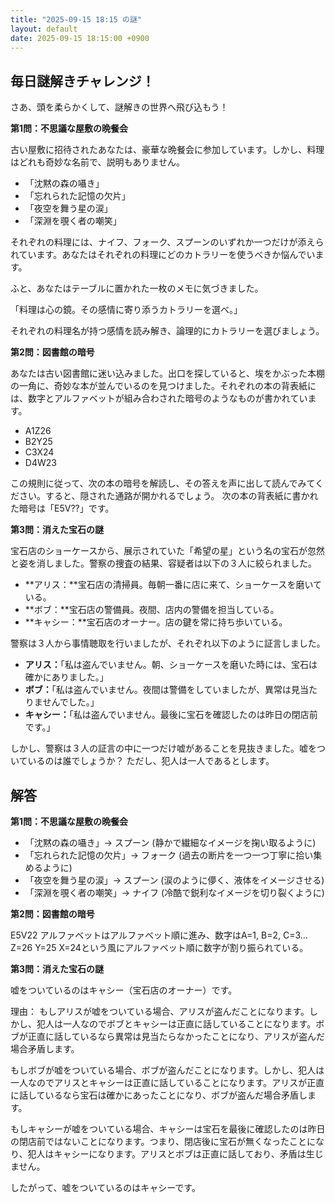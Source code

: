 ```yaml
---
title: "2025-09-15 18:15 の謎"
layout: default
date: 2025-09-15 18:15:00 +0900
---
```

## 毎日謎解きチャレンジ！

さあ、頭を柔らかくして、謎解きの世界へ飛び込もう！

**第1問：不思議な屋敷の晩餐会**

古い屋敷に招待されたあなたは、豪華な晩餐会に参加しています。しかし、料理はどれも奇妙な名前で、説明もありません。

*   「沈黙の森の囁き」
*   「忘れられた記憶の欠片」
*   「夜空を舞う星の涙」
*   「深淵を覗く者の嘲笑」

それぞれの料理には、ナイフ、フォーク、スプーンのいずれか一つだけが添えられています。あなたはそれぞれの料理にどのカトラリーを使うべきか悩んでいます。

ふと、あなたはテーブルに置かれた一枚のメモに気づきました。

「料理は心の鏡。その感情に寄り添うカトラリーを選べ。」

それぞれの料理名が持つ感情を読み解き、論理的にカトラリーを選びましょう。

**第2問：図書館の暗号**

あなたは古い図書館に迷い込みました。出口を探していると、埃をかぶった本棚の一角に、奇妙な本が並んでいるのを見つけました。それぞれの本の背表紙には、数字とアルファベットが組み合わされた暗号のようなものが書かれています。

*   A1Z26
*   B2Y25
*   C3X24
*   D4W23

この規則に従って、次の本の暗号を解読し、その答えを声に出して読んでみてください。すると、隠された通路が開かれるでしょう。
次の本の背表紙に書かれた暗号は「E5V??」です。

**第3問：消えた宝石の謎**

宝石店のショーケースから、展示されていた「希望の星」という名の宝石が忽然と姿を消しました。警察の捜査の結果、容疑者は以下の３人に絞られました。

*   **アリス：**宝石店の清掃員。毎朝一番に店に来て、ショーケースを磨いている。
*   **ボブ：**宝石店の警備員。夜間、店内の警備を担当している。
*   **キャシー：**宝石店のオーナー。店の鍵を常に持ち歩いている。

警察は３人から事情聴取を行いましたが、それぞれ以下のように証言しました。

*   **アリス：**「私は盗んでいません。朝、ショーケースを磨いた時には、宝石は確かにありました。」
*   **ボブ：**「私は盗んでいません。夜間は警備をしていましたが、異常は見当たりませんでした。」
*   **キャシー：**「私は盗んでいません。最後に宝石を確認したのは昨日の閉店前です。」

しかし、警察は３人の証言の中に一つだけ嘘があることを見抜きました。嘘をついているのは誰でしょうか？
ただし、犯人は一人であるとします。

## 解答

**第1問：不思議な屋敷の晩餐会**

*   「沈黙の森の囁き」→ スプーン (静かで繊細なイメージを掬い取るように)
*   「忘れられた記憶の欠片」→ フォーク (過去の断片を一つ一つ丁寧に拾い集めるように)
*   「夜空を舞う星の涙」→ スプーン (涙のように儚く、液体をイメージさせる)
*   「深淵を覗く者の嘲笑」→ ナイフ (冷酷で鋭利なイメージを切り裂くように)

**第2問：図書館の暗号**

E5V22
アルファベットはアルファベット順に進み、数字はA=1, B=2, C=3… Z=26 Y=25 X=24という風にアルファベット順に数字が割り振られている。

**第3問：消えた宝石の謎**

嘘をついているのはキャシー（宝石店のオーナー）です。

理由：
もしアリスが嘘をついている場合、アリスが盗んだことになります。しかし、犯人は一人なのでボブとキャシーは正直に話していることになります。ボブが正直に話しているなら異常は見当たらなかったことになり、アリスが盗んだ場合矛盾します。

もしボブが嘘をついている場合、ボブが盗んだことになります。しかし、犯人は一人なのでアリスとキャシーは正直に話していることになります。アリスが正直に話しているなら宝石は確かにあったことになり、ボブが盗んだ場合矛盾します。

もしキャシーが嘘をついている場合、キャシーは宝石を最後に確認したのは昨日の閉店前ではないことになります。つまり、閉店後に宝石が無くなったことになり、犯人はキャシーになります。アリスとボブは正直に話しており、矛盾は生じません。

したがって、嘘をついているのはキャシーです。
